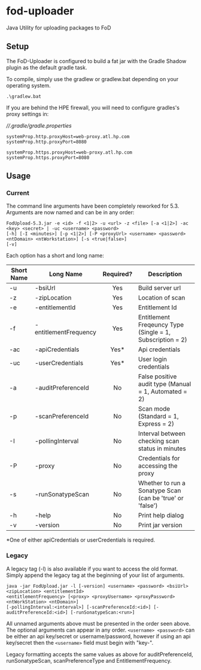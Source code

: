 # fod-uploader
Java Utility for uploading packages to FoD

## Setup

The FoD-Uploader is configured to build a fat jar with the Gradle Shadow plugin as the default gradle task.

To compile, simply use the gradlew or gradlew.bat depending on your operating system.

```
.\gradlew.bat
```

If you are behind the HPE firewall, you will need to configure gradles's proxy settings in:

*/<user-directory>/.gradle/gradle.properties*

```
systemProp.http.proxyHost=web-proxy.atl.hp.com
systemProp.http.proxyPort=8080

systemProp.https.proxyHost=web-proxy.atl.hp.com
systemProp.https.proxyPort=8080

```


## Usage

### Current
The command line arguments have been completely reworked for 5.3. Arguments are now named and can be in any order: 

```
FodUpload-5.3.jar -e <id> -f <1|2> -u <url> -z <file> [-a <1|2>] -ac <key> <secret> | -uc <username> <password>
[-h] [-I <minutes>] [-p <1|2>] [-P <proxyUrl> <username> <password> <ntDomain> <ntWorkstation>] [-s <true|false>]
[-v]
```
Each option has a short and long name:

Short Name | Long Name              | Required? | Description                                                      
---------- | ---------------------- |:---------:| --------------------------------------------------------
 -u        | -bsiUrl                | Yes       | Build server url                                                 
 -z        | -zipLocation           | Yes       | Location of scan 
 -e        | -entitlementId         | Yes       | Entitlement Id
 -f        | -entitlementFrequency  | Yes       | Entitlement Freqeuncy Type (Single = 1, Subscription = 2)
 -ac       | -apiCredentials        | Yes*      | Api credentials                                                  
 -uc       | -userCredentials       | Yes*      | User login credentials                                           
 -a        | -auditPreferenceId     | No        | False positive audit type (Manual = 1, Automated = 2)            
 -p        | -scanPreferenceId      | No        | Scan mode (Standard = 1, Express = 2)                            
 -I        | -pollingInterval       | No        | Interval between checking scan status in minutes                 
 -P        | -proxy                 | No        | Credentials for accessing the proxy                   
 -s        | -runSonatypeScan       | No        | Whether to run a Sonatype Scan (can be 'true' or 'false')        
 -h        | -help                  | No        | Print help dialog                                                
 -v        | -version               | No        | Print jar version                                                

*One of either apiCredentials or userCredentials is required.

### Legacy
A legacy tag (-l) is also available if you want to access the old format. Simply append the legacy tag at the beginning of your list of arguments.

```
java -jar FodUpload.jar -l [-version] <username> <password> <bsiUrl> <zipLocation> <entitlementId> 
<entitlementFrequency> [<proxy> <proxyUsername> <proxyPassword> <ntWorkStation> <ntDomain>] 
[-pollingInterval:<interval>] [-scanPreferenceId:<id>] [-auditPreferenceId:<id>] [-runSonatypeScan:<run>]
```
All unnamed arguments above must be presented in the order seen above. The optional arguments can appear in any order. `<username> <password>` can be either an api key/secret or username/password, however if using an api key/secret then the `<username>` field must begin with "key-".

Legacy formatting accepts the same values as above for auditPreferenceId, runSonatypeScan, scanPreferenceType and EntitlementFrequency.
